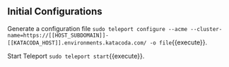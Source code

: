 
## Initial Configurations


Generate a configuration file
`sudo teleport configure --acme --cluster-name=https://[[HOST_SUBDOMAIN]]-[[KATACODA_HOST]].environments.katacoda.com/ -o file`{{execute}}.


Start Teleport
`sudo teleport start`{{execute}}.
